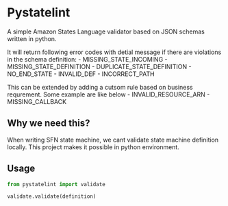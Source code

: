 # Pystatelint
A simple Amazon States Language validator based on JSON schemas written in python. 

It will return following error codes with detial message if there are violations in the schema definition:
	- MISSING_STATE_INCOMING
	- MISSING_STATE_DEFINITION
	- DUPLICATE_STATE_DEFINITION
	- NO_END_STATE
	- INVALID_DEF
	- INCORRECT_PATH
 
This can be extended by adding a cutsom rule based on business requrement. Some example are like below
	- INVALID_RESOURCE_ARN
	- MISSING_CALLBACK


## Why we need this?
When writing SFN state machine, we cant validate state machine definition locally. This project makes it possible in python environment.

## Usage

```python
from pystatelint import validate

validate.validate(definition)
```








